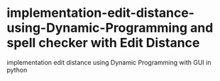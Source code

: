 # implementation-edit-distance-using-Dynamic-Programming and spell checker with Edit Distance
implementation edit distance using Dynamic Programming with GUI in python
